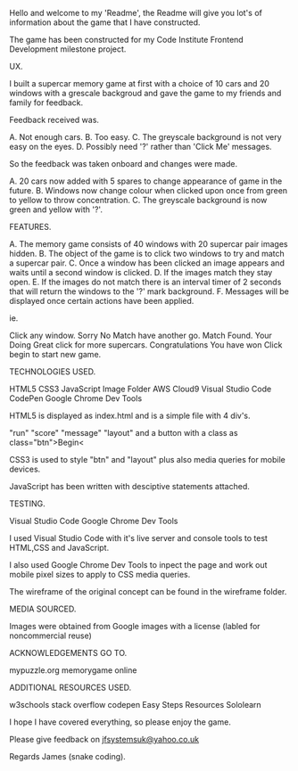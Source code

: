 
Hello and welcome to my 'Readme', the Readme will give you lot's of information about the game that I have constructed.

The game has been constructed for my Code Institute Frontend Development milestone project.

UX.

I built a supercar memory game at first with a choice of 10 cars and 20 windows with a grescale backgroud and gave the game to my friends and family for feedback.

Feedback received was.

A. Not enough cars.
B. Too easy.
C. The greyscale background is not very easy on the eyes.
D. Possibly need '?' rather than 'Click Me' messages.

So the feedback was taken onboard and changes were made.

A. 20 cars now added with 5 spares to change appearance of game in the future.
B. Windows now change colour when clicked upon once from green to yellow to throw concentration.
C. The greyscale background is now green and yellow with '?'.


FEATURES.

A. The memory game consists of 40 windows with 20 supercar pair images hidden.
B. The object of the game is to click two windows to try and match a supercar pair.
C. Once a window has been clicked an image appears and waits until a second window is clicked.
D. If the images match they stay open.
E. If the images do not match there is an interval timer of 2 seconds that will return the windows to the '?' mark background.
F. Messages will be displayed once certain actions have been applied.

ie.

Click any window.
Sorry No Match have another go.
Match Found. Your Doing Great click for more supercars.
Congratulations You have won Click begin to start new game.


TECHNOLOGIES USED.

HTML5
CSS3
JavaScript
Image Folder
AWS Cloud9
Visual Studio Code
CodePen
Google Chrome Dev Tools

HTML5 is displayed as index.html and is a simple file with 4 div's.

"run"
"score"
"message"
"layout"
and a button with a class as class="btn">Begin<

CSS3 is used to style "btn" and "layout" plus also media queries for mobile devices.

JavaScript has been written with desciptive statements attached.


TESTING.

Visual Studio Code
Google Chrome Dev Tools

I used Visual Studio Code with it's live server and console tools to test HTML,CSS and JavaScript.

I also used Google Chrome Dev Tools to inpect the page and work out mobile pixel sizes to apply to CSS media queries.

The wireframe of the original concept can be found in the wireframe folder.


MEDIA SOURCED.

Images were obtained from Google images with a license (labled for noncommercial reuse)


ACKNOWLEDGEMENTS GO TO.

mypuzzle.org
memorygame online

ADDITIONAL RESOURCES USED.

w3schools
stack overflow
codepen
Easy Steps Resources
Sololearn


I hope I have covered everything, so please enjoy the game.

Please give feedback on jfsystemsuk@yahoo.co.uk

Regards James (snake coding).
